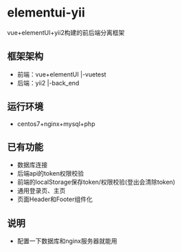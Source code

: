 # elementui-yii
vue+elementUI+yii2构建的前后端分离框架

## 框架架构
- 前端：vue+elementUI
   |-vuetest
- 后端：yii2
   |-back_end

## 运行环境
- centos7+nginx+mysql+php

## 已有功能

- 数据库连接
- 后端api的token权限校验
- 前端的localStorage保存token/权限校验(登出会清除token)
- 通用登录页、主页
- 页面Header和Footer组件化

## 说明

- 配置一下数据库和nginx服务器就能用
